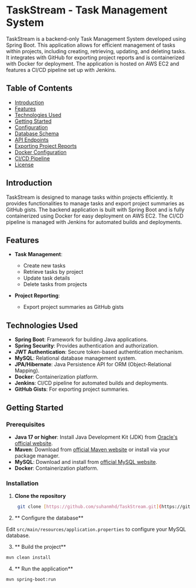 # TaskStream - Task Management System

TaskStream is a backend-only Task Management System developed using Spring Boot. This application allows for efficient management of tasks within projects, including creating, retrieving, updating, and deleting tasks. It integrates with GitHub for exporting project reports and is containerized with Docker for deployment. The application is hosted on AWS EC2 and features a CI/CD pipeline set up with Jenkins.

## Table of Contents

- [Introduction](#introduction)
- [Features](#features)
- [Technologies Used](#technologies-used)
- [Getting Started](#getting-started)
- [Configuration](#configuration)
- [Database Schema](#database-schema)
- [API Endpoints](#api-endpoints)
- [Exporting Project Reports](#exporting-project-reports)
- [Docker Configuration](#docker-configuration)
- [CI/CD Pipeline](#cicd-pipeline)
- [License](#license)

## Introduction

TaskStream is designed to manage tasks within projects efficiently. It provides functionalities to manage tasks and export project summaries as GitHub gists. The backend application is built with Spring Boot and is fully containerized using Docker for easy deployment on AWS EC2. The CI/CD pipeline is managed with Jenkins for automated builds and deployments.

## Features

- **Task Management**:
  - Create new tasks
  - Retrieve tasks by project
  - Update task details
  - Delete tasks from projects

- **Project Reporting**:
  - Export project summaries as GitHub gists

## Technologies Used

- **Spring Boot**: Framework for building Java applications.
- **Spring Security**: Provides authentication and authorization.
- **JWT Authentication**: Secure token-based authentication mechanism.
- **MySQL**: Relational database management system.
- **JPA/Hibernate**: Java Persistence API for ORM (Object-Relational Mapping).
- **Docker**: Containerization platform.
- **Jenkins**: CI/CD pipeline for automated builds and deployments.
- **GitHub Gists**: For exporting project summaries.

## Getting Started

### Prerequisites

- **Java 17 or higher**: Install Java Development Kit (JDK) from [Oracle's official website](https://www.oracle.com/java/technologies/javase-jdk17-downloads.html).
- **Maven**: Download from [official Maven website](https://maven.apache.org/download.cgi) or install via your package manager.
- **MySQL**: Download and install from [official MySQL website](https://dev.mysql.com/downloads/).
- **Docker**: Containerization platform.

### Installation

1. **Clone the repository**

   ```bash
    git clone [https://github.com/suhanmhd/TaskStream.git](https://github.com/suhanmhd/TaskStream.git)
   ```
2. ** Configure the database**

  Edit `src/main/resources/application.properties` to configure your MySQL database.
  
3. ** Build the project**  
 
  ```bash
  mvn clean install
  ```

4. ** Run the application**
  ```bash
  mvn spring-boot:run
  ```
